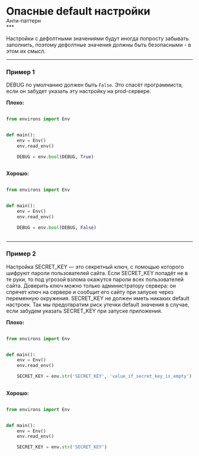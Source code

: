 
<div class="sticky-header">
  <div>
    <h1 style="margin: 0;">Опасные default настройки</h1>
    <p style="margin: 0;">Анти-паттерн</p>
  </div>
</div>
***

Настройки с дефолтными значениями будут иногда попросту забывать заполнить, поэтому дефолтные значения должны быть безопасными - в этом их смысл.

***

### Пример 1

DEBUG по умолчанию должен быть `False`. Это спасёт программиста, если он забудет указать эту настройку на prod-сервере.


                                    **Плохо:**

                                    ```python
                                    from environs import Env


def main():
    env = Env()
    env.read_env()

    DEBUG = env.bool(DEBUG, True)
                                    ```


                                    **Хорошо:**

                                    ```python
                                    from environs import Env


def main():
    env = Env()
    env.read_env()

    DEBUG = env.bool(DEBUG, False)
                                    ```

***

### Пример 2

Настройка SECRET_KEY — это секретный ключ, с помощью которого шифруют пароли пользователей сайта. Если SECRET_KEY попадёт не в те руки, то под угрозой взлома окажутся пароли всех пользователей сайта. Доверить ключ можно только администратору сервера: он спрячет ключ на сервере и сообщит его сайту при запуске через переменную окружения. SECRET_KEY не должен иметь никаких default настроек. Так мы предотвратим риск утечки default значения в случае, если забудем указать SECRET_KEY при запуске приложения.


                                    **Плохо:**

                                    ```python
                                    from environs import Env


def main():
    env = Env()
    env.read_env()

    SECRET_KEY = env.str('SECRET_KEY', 'value_if_secret_key_is_empty')
                                    ```


                                    **Хорошо:**

                                    ```python
                                    from environs import Env


def main():
    env = Env()
    env.read_env()

    SECRET_KEY = env.str('SECRET_KEY')
                                    ```


